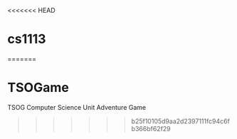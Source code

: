 <<<<<<< HEAD
# cs1113
=======
# TSOGame
TSOG Computer Science Unit Adventure Game
>>>>>>> b25f10105d9aa2d2397111fc94c6fb366bf62f29
